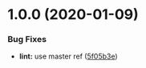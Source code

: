 # 1.0.0 (2020-01-09)


### Bug Fixes

* **lint:** use master ref ([5f05b3e](https://github.com/enter-at/circleci-buildpack-deps-awscli/commit/5f05b3e69ef1742a9fd69fb7fd9e31f898f9d707))
